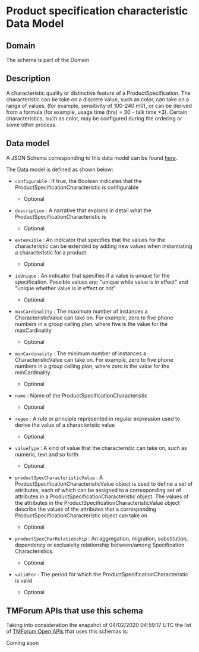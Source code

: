 # Product specification characteristic Data Model

## Domain

The  schema is part of the  Domain

## Description

A characteristic quality or distinctive feature of a ProductSpecification.  The characteristic can be take on a discrete value, such as color, can take on a range of values, (for example, sensitivity of 100-240 mV), or can be derived from a formula (for example, usage time (hrs) = 30 - talk time *3). Certain characteristics, such as color, may be configured during the ordering or some other process.

## Data model

A JSON Schema corresponding to this data model can be found
[here](https://github.com/tmforum-rand/schemas/blob/candidates/Product/ProductSpecificationCharacteristic.schema.json).

The Data model is defined as shown below:

- `configurable` : If true, the Boolean indicates that the ProductSpecificationCharacteristic is configurable

  - Optional


- `description` : A narrative that explains in detail what the ProductSpecificationCharacteristic is

  - Optional


- `extensible` : An indicator that specifies that the values for the characteristic can be extended by adding new values when instantiating a characteristic for a product

  - Optional


- `isUnique` : An indicator that specifies if a value is unique for the specification. Possible values are; &quot;unique while value is in effect&quot; and &quot;unique whether value is in effect or not&quot;

  - Optional


- `maxCardinality` : The maximum number of instances a CharacteristicValue can take on. For example, zero to five phone numbers in a group calling plan, where five is the value for the maxCardinality

  - Optional


- `minCardinality` : The minimum number of instances a CharacteristicValue can take on. For example, zero to five phone numbers in a group calling plan, where zero is the value for the minCardinality

  - Optional


- `name` : Name of the ProductSpecificationCharacteristic

  - Optional


- `regex` : A rule or principle represented in regular expression used to derive the value of a characteristic value

  - Optional


- `valueType` : A kind of value that the characteristic can take on, such as numeric, text and so forth

  - Optional


- `productSpecCharacteristicValue` : A ProductSpecificationCharacteristicValue object is used to define a set of attributes, each of which can be assigned to a corresponding set of attributes in a ProductSpecificationCharacteristic object. The values of the attributes in the ProductSpecificationCharacteristicValue object describe the values of the attributes that a corresponding ProductSpecificationCharacteristic object can take on.

  - Optional


- `productSpecCharRelationship` : An aggregation, migration, substitution, dependency or exclusivity relationship between/among Specification Characteristics.

  - Optional


- `validFor` : The period for which the ProductSpecificationCharacteristic is valid

  - Optional






## TMForum APIs that use this schema

Taking into consideration the snapshot of 04/02/2020 04:59:17 UTC the list of [TMForum Open APIs](https://www.tmforum.org/open-apis/) that uses this schemas is:

Coming soon